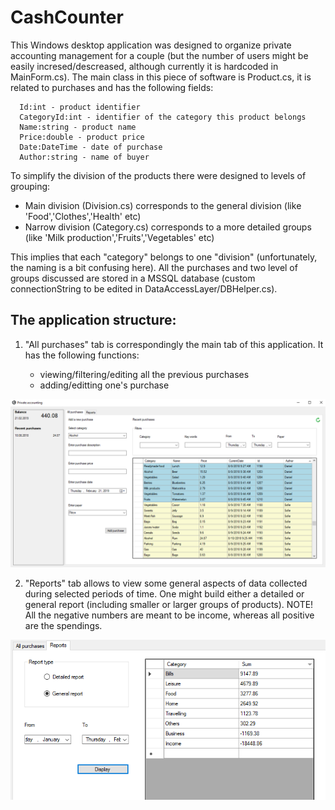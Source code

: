 # CashCounter
This Windows desktop application was designed to organize private accounting management for a couple (but the number of users might be easily incresed/descreased, although currently it is hardcoded in MainForm.cs). The main class in this piece of software is Product.cs, it is related to purchases and has the following fields:

```
  Id:int - product identifier
  CategoryId:int - identifier of the category this product belongs
  Name:string - product name
  Price:double - product price
  Date:DateTime - date of purchase
  Author:string - name of buyer
```  
  
To simplify the division of the products there were designed to levels of grouping:

- Main division (Division.cs) corresponds to the general division (like 'Food','Clothes','Health' etc)
- Narrow division (Category.cs) corresponds to a more detailed groups (like 'Milk production','Fruits','Vegetables' etc)

This implies that each "category" belongs to one "division" (unfortunately, the naming is a bit confusing here). All the purchases and two level of groups discussed are stored in a MSSQL database (custom connectionString to be edited in DataAccessLayer/DBHelper.cs).

## The application structure:
        
1) "All purchases" tab is correspondingly the main tab of this application. It has the following functions: 

      * viewing/filtering/editing all the previous purchases
      * adding/editting one's purchase
      
![](4.PNG)
      
2) "Reports" tab allows to view some general aspects of data collected during selected periods of time. One might build either a detailed or general report (including smaller or larger groups of products). NOTE! All the negative numbers are meant to be income, whereas all positive are the spendings. 

![](5.PNG)
  
      

